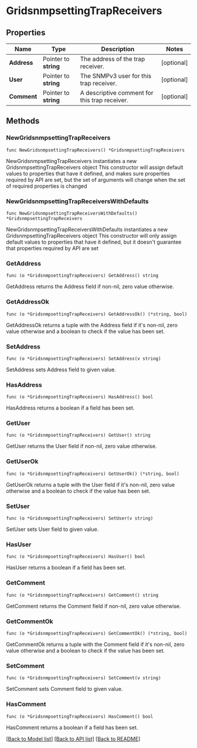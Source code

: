 # GridsnmpsettingTrapReceivers

## Properties

Name | Type | Description | Notes
------------ | ------------- | ------------- | -------------
**Address** | Pointer to **string** | The address of the trap receiver. | [optional] 
**User** | Pointer to **string** | The SNMPv3 user for this trap receiver. | [optional] 
**Comment** | Pointer to **string** | A descriptive comment for this trap receiver. | [optional] 

## Methods

### NewGridsnmpsettingTrapReceivers

`func NewGridsnmpsettingTrapReceivers() *GridsnmpsettingTrapReceivers`

NewGridsnmpsettingTrapReceivers instantiates a new GridsnmpsettingTrapReceivers object
This constructor will assign default values to properties that have it defined,
and makes sure properties required by API are set, but the set of arguments
will change when the set of required properties is changed

### NewGridsnmpsettingTrapReceiversWithDefaults

`func NewGridsnmpsettingTrapReceiversWithDefaults() *GridsnmpsettingTrapReceivers`

NewGridsnmpsettingTrapReceiversWithDefaults instantiates a new GridsnmpsettingTrapReceivers object
This constructor will only assign default values to properties that have it defined,
but it doesn't guarantee that properties required by API are set

### GetAddress

`func (o *GridsnmpsettingTrapReceivers) GetAddress() string`

GetAddress returns the Address field if non-nil, zero value otherwise.

### GetAddressOk

`func (o *GridsnmpsettingTrapReceivers) GetAddressOk() (*string, bool)`

GetAddressOk returns a tuple with the Address field if it's non-nil, zero value otherwise
and a boolean to check if the value has been set.

### SetAddress

`func (o *GridsnmpsettingTrapReceivers) SetAddress(v string)`

SetAddress sets Address field to given value.

### HasAddress

`func (o *GridsnmpsettingTrapReceivers) HasAddress() bool`

HasAddress returns a boolean if a field has been set.

### GetUser

`func (o *GridsnmpsettingTrapReceivers) GetUser() string`

GetUser returns the User field if non-nil, zero value otherwise.

### GetUserOk

`func (o *GridsnmpsettingTrapReceivers) GetUserOk() (*string, bool)`

GetUserOk returns a tuple with the User field if it's non-nil, zero value otherwise
and a boolean to check if the value has been set.

### SetUser

`func (o *GridsnmpsettingTrapReceivers) SetUser(v string)`

SetUser sets User field to given value.

### HasUser

`func (o *GridsnmpsettingTrapReceivers) HasUser() bool`

HasUser returns a boolean if a field has been set.

### GetComment

`func (o *GridsnmpsettingTrapReceivers) GetComment() string`

GetComment returns the Comment field if non-nil, zero value otherwise.

### GetCommentOk

`func (o *GridsnmpsettingTrapReceivers) GetCommentOk() (*string, bool)`

GetCommentOk returns a tuple with the Comment field if it's non-nil, zero value otherwise
and a boolean to check if the value has been set.

### SetComment

`func (o *GridsnmpsettingTrapReceivers) SetComment(v string)`

SetComment sets Comment field to given value.

### HasComment

`func (o *GridsnmpsettingTrapReceivers) HasComment() bool`

HasComment returns a boolean if a field has been set.


[[Back to Model list]](../README.md#documentation-for-models) [[Back to API list]](../README.md#documentation-for-api-endpoints) [[Back to README]](../README.md)


